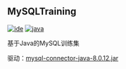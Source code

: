 ## MySQLTraining

[![ide](https://img.shields.io/badge/ide-IntelliJ%20IDEA-brightgreen.svg)]()
[![java](https://img.shields.io/badge/java-JDK%201.8-brightgreen.svg)]()

基于Java的MySQL训练集

驱动：[mysql-connector-java-8.0.12.jar](lib/mysql-connector-java-8.0.12.jar)